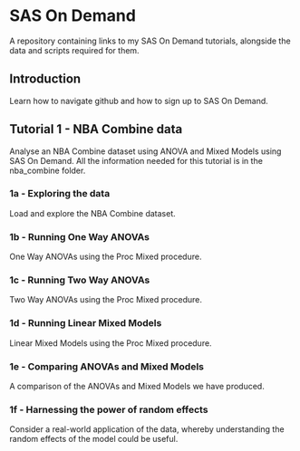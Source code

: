 # SAS On Demand
A repository containing links to my SAS On Demand tutorials, alongside the data and scripts required for them.

## Introduction
Learn how to navigate github and how to sign up to SAS On Demand. 

## Tutorial 1 - NBA Combine data
Analyse an NBA Combine dataset using ANOVA and Mixed Models using SAS On Demand. All the information needed for this tutorial is in the nba_combine folder.

### 1a - Exploring the data
Load and explore the NBA Combine dataset.

### 1b - Running One Way ANOVAs
One Way ANOVAs using the Proc Mixed procedure.

### 1c - Running Two Way ANOVAs
Two Way ANOVAs using the Proc Mixed procedure.

### 1d - Running Linear Mixed Models
Linear Mixed Models using the Proc Mixed procedure.

### 1e - Comparing ANOVAs and Mixed Models
A comparison of the ANOVAs and Mixed Models we have produced.

### 1f - Harnessing the power of random effects
Consider a real-world application of the data, whereby understanding the random effects of the model could be useful.


